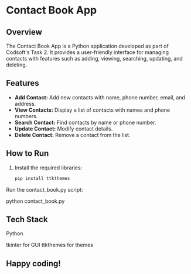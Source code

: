 # Contact Book App

## Overview

The Contact Book App is a Python application developed as part of Codsoft's Task 2. It provides a user-friendly interface for managing contacts with features such as adding, viewing, searching, updating, and deleting.

## Features

- **Add Contact:** Add new contacts with name, phone number, email, and address.
- **View Contacts:** Display a list of contacts with names and phone numbers.
- **Search Contact:** Find contacts by name or phone number.
- **Update Contact:** Modify contact details.
- **Delete Contact:** Remove a contact from the list.

## How to Run

1. Install the required libraries:

   ```bash
   pip install ttkthemes
Run the contact_book.py script:

python contact_book.py

## Tech Stack
Python

tkinter for GUI
ttkthemes for themes

## Happy coding!
